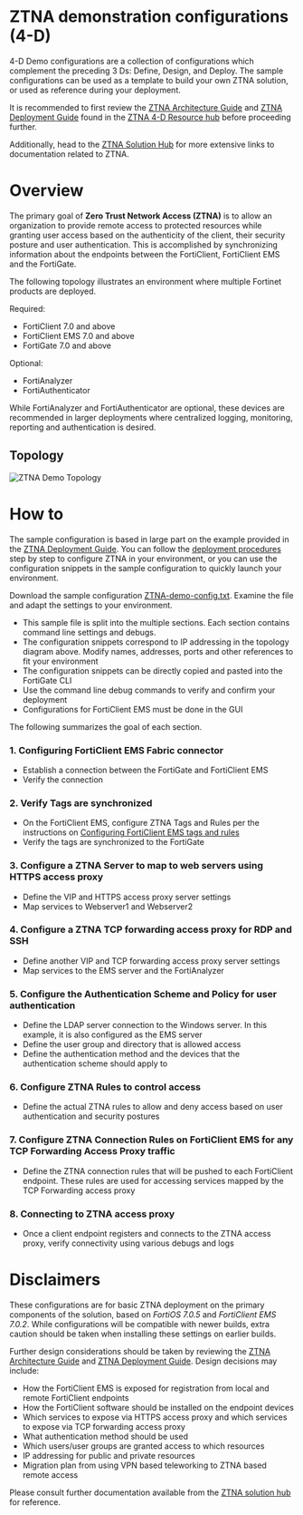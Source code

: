 # ZTNA demonstration configurations (4-D)

4-D Demo configurations are a collection of configurations which complement the preceding 3 Ds: Define, Design, and Deploy. The sample configurations can be used as a template to build your own ZTNA solution, or used as reference during your deployment.

It is recommended to first review the [ZTNA Architecture Guide](https://docs.fortinet.com/document/fortigate/7.0.0/ztna-architecture/800134/introduction) and [ZTNA Deployment Guide](https://docs.fortinet.com/document/fortigate/7.0.0/ztna-deployment/813800/introduction) found in the [ZTNA 4-D Resource hub](https://docs.fortinet.com/4d-resources/ZTNA) before proceeding further.

Additionally, head to the [ZTNA Solution Hub](https://docs.fortinet.com/ztna) for more extensive links to documentation related to ZTNA.

# Overview

The primary goal of **Zero Trust Network Access (ZTNA)** is to allow an organization to provide remote access to protected resources while granting user access based on the authenticity of the client, their security posture and user authentication. This is accomplished by synchronizing information about the endpoints between the FortiClient, FortiClient EMS and the FortiGate.

The following topology illustrates an environment where multiple Fortinet products are deployed.

Required:
- FortiClient 7.0 and above
- FortiClient EMS 7.0 and above
- FortiGate 7.0 and above

Optional:
- FortiAnalyzer
- FortiAuthenticator

While FortiAnalyzer and FortiAuthenticator are optional, these devices are recommended in larger deployments where centralized logging, monitoring, reporting and authentication is desired.

## Topology
![ZTNA Demo Topology](https://fortinetweb.s3.amazonaws.com/docs.fortinet.com/v2/resources/8ddfc8d2-9b21-11ec-9fd1-fa163e15d75b/images/49d98988a19e8978bb0553e80a3c331d_deployment_topo.png "ZTNA Demo Topology") 

# How to
The sample configuration is based in large part on the example provided in the [ZTNA Deployment Guide](https://docs.fortinet.com/document/fortigate/7.0.0/ztna-deployment/813800/introduction). You can follow the [deployment procedures](https://docs.fortinet.com/document/fortigate/7.0.0/ztna-deployment/260520/deployment-procedures) step by step to configure ZTNA in your environment, or you can use the configuration snippets in the sample configuration to quickly launch your environment.

Download the sample configuration [ZTNA-demo-config.txt](./ZTNA-demo-config.txt). Examine the file and adapt the settings to your environment.

- This sample file is split into the multiple sections. Each section contains command line settings and debugs.
- The configuration snippets correspond to IP addressing in the topology diagram above. Modify names, addresses, ports and other references to fit your environment
- The configuration snippets can be directly copied and pasted into the FortiGate CLI
- Use the command line debug commands to verify and confirm your deployment
- Configurations for FortiClient EMS must be done in the GUI 

The following summarizes the goal of each section.

### 1. Configuring FortiClient EMS Fabric connector
- Establish a connection between the FortiGate and FortiClient EMS
- Verify the connection

### 2. Verify Tags are synchronized
- On the FortiClient EMS, configure ZTNA Tags and Rules per the instructions on [Configuring FortiClient EMS tags and rules](https://docs.fortinet.com/document/fortigate/7.0.0/ztna-deployment/16635/configuring-forticlient-ems-tags-and-rules)
- Verify the tags are synchronized to the FortiGate

### 3. Configure a ZTNA Server to map to web servers using HTTPS access proxy
- Define the VIP and HTTPS access proxy server settings
- Map services to Webserver1 and Webserver2

### 4. Configure a ZTNA TCP forwarding access proxy for RDP and SSH
- Define another VIP and TCP forwarding access proxy server settings
- Map services to the EMS server and the FortiAnalyzer

### 5. Configure the Authentication Scheme and Policy for user authentication
- Define the LDAP server connection to the Windows server. In this example, it is also configured as the EMS server
- Define the user group and directory that is allowed access
- Define the authentication method and the devices that the authentication scheme should apply to

### 6. Configure ZTNA Rules to control access
- Define the actual ZTNA rules to allow and deny access based on user authentication and security postures

### 7. Configure ZTNA Connection Rules on FortiClient EMS for any TCP Forwarding Access Proxy traffic
- Define the ZTNA connection rules that will be pushed to each FortiClient endpoint. These rules are used for accessing services mapped by the TCP Forwarding access proxy

### 8. Connecting to ZTNA access proxy
- Once a client endpoint registers and connects to the ZTNA access proxy, verify connectivity using various debugs and logs

# Disclaimers

These configurations are for basic ZTNA deployment on the primary components of the solution, based on *FortiOS 7.0.5* and *FortiClient EMS 7.0.2*. While configurations will be compatible with newer builds, extra caution should be taken when installing these settings on earlier builds.

Further design considerations should be taken by reviewing the [ZTNA Architecture Guide](https://docs.fortinet.com/document/fortigate/7.0.0/ztna-architecture/800134/introduction) and [ZTNA Deployment Guide](https://docs.fortinet.com/document/fortigate/7.0.0/ztna-deployment/813800/introduction). Design decisions may include:

- How the FortiClient EMS is exposed for registration from local and remote FortiClient endpoints
- How the FortiClient software should be installed on the endpoint devices
- Which services to expose via HTTPS access proxy and which services to expose via TCP forwarding access proxy
- What authentication method should be used
- Which users/user groups are granted access to which resources
- IP addressing for public and private resources
- Migration plan from using VPN based teleworking to ZTNA based remote access

Please consult further documentation available from the [ZTNA solution hub](https://docs.fortinet.com/ztna) for reference.
